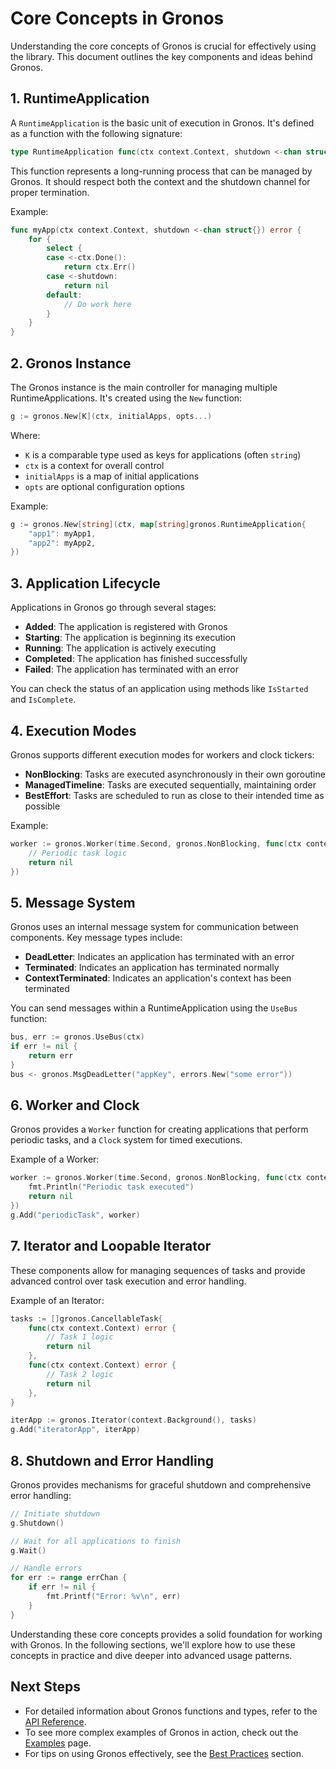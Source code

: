 # Core Concepts in Gronos

Understanding the core concepts of Gronos is crucial for effectively using the library. This document outlines the key components and ideas behind Gronos.

## 1. RuntimeApplication

A `RuntimeApplication` is the basic unit of execution in Gronos. It's defined as a function with the following signature:

```go
type RuntimeApplication func(ctx context.Context, shutdown <-chan struct{}) error
```

This function represents a long-running process that can be managed by Gronos. It should respect both the context and the shutdown channel for proper termination.

Example:
```go
func myApp(ctx context.Context, shutdown <-chan struct{}) error {
    for {
        select {
        case <-ctx.Done():
            return ctx.Err()
        case <-shutdown:
            return nil
        default:
            // Do work here
        }
    }
}
```

## 2. Gronos Instance

The Gronos instance is the main controller for managing multiple RuntimeApplications. It's created using the `New` function:

```go
g := gronos.New[K](ctx, initialApps, opts...)
```

Where:
- `K` is a comparable type used as keys for applications (often `string`)
- `ctx` is a context for overall control
- `initialApps` is a map of initial applications
- `opts` are optional configuration options

Example:
```go
g := gronos.New[string](ctx, map[string]gronos.RuntimeApplication{
    "app1": myApp1,
    "app2": myApp2,
})
```

## 3. Application Lifecycle

Applications in Gronos go through several stages:

- **Added**: The application is registered with Gronos
- **Starting**: The application is beginning its execution
- **Running**: The application is actively executing
- **Completed**: The application has finished successfully
- **Failed**: The application has terminated with an error

You can check the status of an application using methods like `IsStarted` and `IsComplete`.

## 4. Execution Modes

Gronos supports different execution modes for workers and clock tickers:

- **NonBlocking**: Tasks are executed asynchronously in their own goroutine
- **ManagedTimeline**: Tasks are executed sequentially, maintaining order
- **BestEffort**: Tasks are scheduled to run as close to their intended time as possible

Example:
```go
worker := gronos.Worker(time.Second, gronos.NonBlocking, func(ctx context.Context) error {
    // Periodic task logic
    return nil
})
```

## 5. Message System

Gronos uses an internal message system for communication between components. Key message types include:

- **DeadLetter**: Indicates an application has terminated with an error
- **Terminated**: Indicates an application has terminated normally
- **ContextTerminated**: Indicates an application's context has been terminated

You can send messages within a RuntimeApplication using the `UseBus` function:

```go
bus, err := gronos.UseBus(ctx)
if err != nil {
    return err
}
bus <- gronos.MsgDeadLetter("appKey", errors.New("some error"))
```

## 6. Worker and Clock

Gronos provides a `Worker` function for creating applications that perform periodic tasks, and a `Clock` system for timed executions.

Example of a Worker:
```go
worker := gronos.Worker(time.Second, gronos.NonBlocking, func(ctx context.Context) error {
    fmt.Println("Periodic task executed")
    return nil
})
g.Add("periodicTask", worker)
```

## 7. Iterator and Loopable Iterator

These components allow for managing sequences of tasks and provide advanced control over task execution and error handling.

Example of an Iterator:
```go
tasks := []gronos.CancellableTask{
    func(ctx context.Context) error {
        // Task 1 logic
        return nil
    },
    func(ctx context.Context) error {
        // Task 2 logic
        return nil
    },
}

iterApp := gronos.Iterator(context.Background(), tasks)
g.Add("iteratorApp", iterApp)
```

## 8. Shutdown and Error Handling

Gronos provides mechanisms for graceful shutdown and comprehensive error handling:

```go
// Initiate shutdown
g.Shutdown()

// Wait for all applications to finish
g.Wait()

// Handle errors
for err := range errChan {
    if err != nil {
        fmt.Printf("Error: %v\n", err)
    }
}
```

Understanding these core concepts provides a solid foundation for working with Gronos. In the following sections, we'll explore how to use these concepts in practice and dive deeper into advanced usage patterns.

## Next Steps

- For detailed information about Gronos functions and types, refer to the [API Reference](api-reference.md).
- To see more complex examples of Gronos in action, check out the [Examples](examples.md) page.
- For tips on using Gronos effectively, see the [Best Practices](best-practices.md) section.